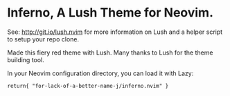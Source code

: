 Inferno, A Lush Theme for Neovim.
===

See: http://git.io/lush.nvim for more information on Lush and a helper script
to setup your repo clone.

Made this fiery red theme with Lush. Many thanks to Lush for the theme building tool.

In your Neovim configuration directory, you can load it with Lazy:


`return{
  "for-lack-of-a-better-name-j/inferno.nvim"
}`
